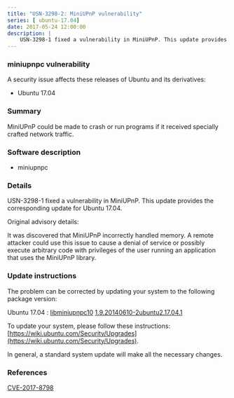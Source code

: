 ```yaml
---
title: "USN-3298-2: MiniUPnP vulnerability"
series: [ ubuntu-17.04]
date: 2017-05-24 12:00:00
description: |
    USN-3298-1 fixed a vulnerability in MiniUPnP. This update provides the corresponding update for Ubuntu 17.04.
--- 
```

 
### miniupnpc vulnerability

A security issue affects these releases of Ubuntu and its derivatives:

* Ubuntu 17.04

### Summary

MiniUPnP could be made to crash or run programs if it received specially crafted network traffic.

### Software description

* miniupnpc 

### Details

USN-3298-1 fixed a vulnerability in MiniUPnP. This update provides the corresponding update for Ubuntu 17.04.

Original advisory details:

 It was discovered that MiniUPnP incorrectly handled memory. A remote attacker could use this issue to cause a denial of service or possibly execute arbitrary code with privileges of the user running an application that uses the MiniUPnP library. 

### Update instructions

The problem can be corrected by updating your system to the following package version:

Ubuntu 17.04
 : [libminiupnpc10](https://launchpad.net/ubuntu/+source/miniupnpc) <span> [1.9.20140610-2ubuntu2.17.04.1](https://launchpad.net/ubuntu/+source/miniupnpc/1.9.20140610-2ubuntu2.17.04.1) </span> 

To update your system, please follow these instructions: [https://wiki.ubuntu.com/Security/Upgrades](https://wiki.ubuntu.com/Security/Upgrades).

In general, a standard system update will make all the necessary changes. 

### References

 [CVE-2017-8798](http://people.ubuntu.com/~ubuntu-security/cve/CVE-2017-8798)
 
